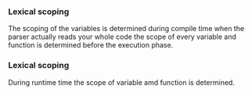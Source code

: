 ### Lexical scoping 
The scoping of the variables is determined during compile time when the parser actually reads your whole code the scope of every variable and function is determined before the execution phase.

### Lexical scoping 
During runtime time the scope of variable amd function is determined.